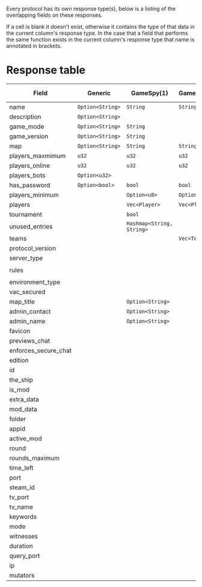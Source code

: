 Every protocol has its own response type(s), below is a listing of the overlapping fields on these responses.

If a cell is blank it doesn't exist, otherwise it contains the type of that data in the current column's response type.
In the case that a field that performs the same function exists in the current column's response type that name is annotated in brackets.

# Response table

| Field                | Generic          | GameSpy(1)                | GameSpy(2)    | GameSpy(3)                | Minecraft(Java)       | Minecraft(Bedrock) | Valve                             | Quake                     | Unreal2                        | Proprietary: FFOW | Proprietary: TheShip      | Proprietary: JC2MP |
|----------------------|------------------|---------------------------|---------------|---------------------------|-----------------------|--------------------|-----------------------------------|---------------------------|--------------------------------|-------------------|---------------------------|--------------------|
| name                 | `Option<String>` | `String`                  | `String`      | `String`                  |                       | `String`           | `String`                          | `String`                  | `String`                       | `String`          | `String`                  | `String`           |
| description          | `Option<String>` |                           |               |                           | `String`              |                    |                                   |                           |                                | `String`          |                           | `String`           |
| game_mode            | `Option<String>` | `String`                  |               | `String`                  |                       | `Option<GameMode>` | `String`                          |                           | `String`                       | `String`          | `String`                  |                    |
| game_version         | `Option<String>` | `String`                  |               | `String`                  | `String`              |                    | `String`                          | `String`                  |                                | `String`          | `String`                  | `String`           |
| map                  | `Option<String>` | `String`                  | `String`      | `String`                  |                       | `Option<String>`   | `String`                          | `String`                  | `String`                       | `String`          | `String`                  |                    |
| players_maxmimum     | `u32`            | `u32`                     | `u32`         | `u32`                     | `u32`                 | `u32`              | `u8`                              | `u8`                      | `u32`                          | `u8`              | `u8`                      | `u32`              |
| players_online       | `u32`            | `u32`                     | `u32`         | `u32`                     | `u32`                 | `u32`              | `u8`                              | `u8`                      | `u32`                          | `u8`              | `u8`                      | `u32`              |
| players_bots         | `Option<u32>`    |                           |               |                           |                       |                    | `u8`                              |                           |                                |                   | `u8`                      |                    |
| has_password         | `Option<bool>`   | `bool`                    | `bool`        | `bool`                    |                       |                    | `bool`                            |                           |                                | `bool`            | `bool`                    | `bool`             |
| players_minimum      |                  | `Option<u8>`              | `Option<u8>`  | `Option<u8>`              |                       |                    |                                   |                           |                                |                   |                           |                    |
| players              |                  | `Vec<Player>`             | `Vec<Player>` | `Vec<Player>`             | `Option<Vec<Player>>` |                    | `Option<Vec<ServerPlayer>>`       | `Vec<P>`                  | `Vec<Player>`                  |                   | `Vec<TheShipPlayer>`      | `Vec<Player>`      |
| tournament           |                  | `bool`                    |               | `bool`                    |                       |                    |                                   |                           |                                |                   |                           |                    |
| unused_entries       |                  | `Hashmap<String, String>` |               | `HashMap<String, String>` |                       |                    |                                   | `HashMap<String, String>` |                                |                   |                           |                    |
| teams                |                  |                           | `Vec<Team>`   | `Vec<Team>`               |                       |                    |                                   |                           |                                |                   |                           |                    |
| protocol_version     |                  |                           |               |                           | `i32`                 | `String`           | `u8`                              |                           |                                | `u8`              | `u8`                      |                    |
| server_type          |                  |                           |               |                           | `Server`              | `Server`           | `Server`                          |                           |                                |                   | `Server`                  |                    |
| rules                |                  |                           |               |                           |                       |                    | `Option<HashMap<String, String>>` |                           | `HashMap<String, Vec<String>>` |                   | `HashMap<String, String>` |                    |
| environment_type     |                  |                           |               |                           |                       |                    | `Environment`                     |                           |                                | `Environment`     |                           |                    |
| vac_secured          |                  |                           |               |                           |                       |                    | `bool`                            |                           |                                | `bool`            | `bool`                    |                    |
| map_title            |                  | `Option<String>`          |               |                           |                       |                    |                                   |                           |                                |                   |                           |                    |
| admin_contact        |                  | `Option<String>`          |               |                           |                       |                    |                                   |                           |                                |                   |                           |                    |
| admin_name           |                  | `Option<String>`          |               |                           |                       |                    |                                   |                           |                                |                   |                           |                    |
| favicon              |                  |                           |               |                           | `Option<String>`      |                    |                                   |                           |                                |                   |                           |                    |
| previews_chat        |                  |                           |               |                           | `Option<bool>`        |                    |                                   |                           |                                |                   |                           |                    |
| enforces_secure_chat |                  |                           |               |                           | `Option<bool>`        |                    |                                   |                           |                                |                   |                           |                    |
| edition              |                  |                           |               |                           |                       | `String`           |                                   |                           |                                |                   |                           |                    |
| id                   |                  |                           |               |                           |                       | `String`           |                                   |                           | `String`                       |                   |                           |                    |
| the_ship             |                  |                           |               |                           |                       |                    | `Option<TheShip>`                 |                           |                                |                   |                           |                    |
| is_mod               |                  |                           |               |                           |                       |                    | `bool`                            |                           |                                |                   |                           |                    |
| extra_data           |                  |                           |               |                           |                       |                    | `Option<ExtraData>`               |                           |                                |                   |                           |                    |
| mod_data             |                  |                           |               |                           |                       |                    | `Option<ModData>`                 |                           |                                |                   |                           |                    |
| folder               |                  |                           |               |                           |                       |                    | `String`                          |                           |                                |                   |                           |                    |
| appid                |                  |                           |               |                           |                       |                    | `u32`                             |                           |                                |                   |                           |                    |
| active_mod           |                  |                           |               |                           |                       |                    |                                   |                           |                                | `String`          |                           |                    |
| round                |                  |                           |               |                           |                       |                    |                                   |                           |                                | `u8`              |                           |                    |
| rounds_maximum       |                  |                           |               |                           |                       |                    |                                   |                           |                                | `u8`              |                           |                    |
| time_left            |                  |                           |               |                           |                       |                    |                                   |                           |                                | `u16`             |                           |                    |
| port                 |                  |                           |               |                           |                       |                    |                                   |                           | `u32`                          |                   | `Option<u16>`             |                    |
| steam_id             |                  |                           |               |                           |                       |                    |                                   |                           |                                |                   | `Option<u64>`             |                    |
| tv_port              |                  |                           |               |                           |                       |                    |                                   |                           |                                |                   | `Option<u16>`             |                    |
| tv_name              |                  |                           |               |                           |                       |                    |                                   |                           |                                |                   | `Option<String>`          |                    |
| keywords             |                  |                           |               |                           |                       |                    |                                   |                           |                                |                   | `Option<String>`          |                    |
| mode                 |                  |                           |               |                           |                       |                    |                                   |                           |                                |                   | `u8`                      |                    |
| witnesses            |                  |                           |               |                           |                       |                    |                                   |                           |                                |                   | `u8`                      |                    |
| duration             |                  |                           |               |                           |                       |                    |                                   |                           |                                |                   | `u8`                      |                    |
| query_port           |                  |                           |               |                           |                       |                    |                                   |                           | `u32`                          |                   |                           |                    |
| ip                   |                  |                           |               |                           |                       |                    |                                   |                           | `String`                       |                   |                           |                    |
| mutators             |                  |                           |               |                           |                       |                    |                                   |                           | `HashSet<String>`              |                   |                           |                    |
